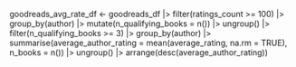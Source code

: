 goodreads_avg_rate_df <- goodreads_df |>
  filter(ratings_count >= 100) |>
  group_by(author) |>
  mutate(n_qualifying_books = n()) |>
  ungroup() |>
  filter(n_qualifying_books >= 3) |>
  group_by(author) |>
  summarise(average_author_rating = mean(average_rating, na.rm = TRUE),
            n_books = n()) |>
  ungroup() |>
  arrange(desc(average_author_rating))